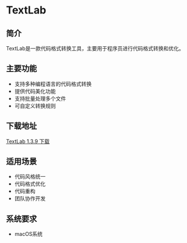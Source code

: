 # TextLab

## 简介
TextLab是一款代码格式转换工具，主要用于程序员进行代码格式转换和优化。

## 主要功能
- 支持多种编程语言的代码格式转换
- 提供代码美化功能
- 支持批量处理多个文件
- 可自定义转换规则

## 下载地址
[TextLab 1.3.9 下载](http://xclient.info/s/textlab.html?t=7ef276e7445d80b7e0214ef8ad6408fb8bb1743a#versions)

## 适用场景
- 代码风格统一
- 代码格式优化
- 代码重构
- 团队协作开发

## 系统要求
- macOS系统
